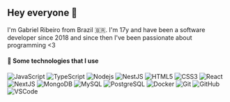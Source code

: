 ## Hey everyone 👋

I'm Gabriel Ribeiro from Brazil 🇧🇷. I'm 17y and have been a software developer since 2018 and since then I've been passionate about programming <3
<br> 

#### 🚀 Some technologies that I use

![JavaScript](https://img.shields.io/badge/-JavaScript-black?style=flat-square&logo=javascript)
![TypeScript](https://img.shields.io/badge/-TypeScript-007ACC?style=flat-square&logo=typescript&logoColor=ffffff)
![Nodejs](https://img.shields.io/badge/-Nodejs-0c6f0c?style=flat-square&logo=node-dot-js)
![NestJS](https://img.shields.io/badge/-NestJS-E0234E?style=flat-square&logo=nestjs&logoColor=white)
![HTML5](https://img.shields.io/badge/-HTML5-E34F26?style=flat-square&logo=html5&logoColor=white)
![CSS3](https://img.shields.io/badge/-CSS3-1572B6?style=flat-square&logo=css3)
![React](https://img.shields.io/badge/-React-08abd8?style=flat-square&logo=react&logoColor=white)
![NextJS](https://img.shields.io/badge/-NextJS-black?style=flat-square&logo=next-dot-js&logoColor=white)
![MongoDB](https://img.shields.io/badge/-MongoDB-black?style=flat-square&logo=mongodb)
![MySQL](https://img.shields.io/badge/-MySQL-336791?style=flat-square&logo=mysql&logoColor=white)
![PostgreSQL](https://img.shields.io/badge/-PostgreSQL-336791?style=flat-square&logo=postgresql)
![Docker](https://img.shields.io/badge/-Docker-2496ED?style=flat-square&logo=docker&logoColor=white)
![Git](https://img.shields.io/badge/-Git-black?style=flat-square&logo=git)
![GitHub](https://img.shields.io/badge/-GitHub-black?style=flat-square&logo=github)
![VSCode](https://img.shields.io/badge/-VSCode-007ACC?style=flat-square&logo=visual-studio-code&logoColor=white)

